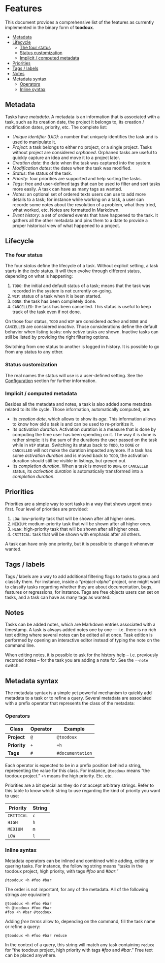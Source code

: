 # Features

This document provides a comprehensive list of the features as currently implemented in the binary form of **toodoux**.

<!-- vim-markdown-toc GFM -->

* [Metadata](#metadata)
* [Lifecycle](#lifecycle)
  * [The four status](#the-four-status)
  * [Status customization](#status-customization)
  * [Implicit / computed metadata](#implicit--computed-metadata)
* [Priorities](#priorities)
* [Tags / labels](#tags--labels)
* [Notes](#notes)
* [Metadata syntax](#metadata-syntax)
  * [Operators](#operators)
  * [Inline syntax](#inline-syntax)

<!-- vim-markdown-toc -->

## Metadata

Tasks have _metadata_. A metadata is an information that is associated with a task, such as its creation date,
the project it belongs to, its creation / modification dates, priority, etc. The complete list:

- _Unique identifier (UID)_: a number that uniquely identifies the task and is used to manipulate it.
- _Project_: a task belongs to either no project, or a single project. Tasks without project are considered _orphaned_.
  Orphaned tasks are useful to quickly capture an idea and move it to a project later.
- _Creation date_: the date when the task was captured into the system.
- _Modification dates_: the dates when the task was modified.
- _Status_: the status of the task.
- _Priority_: four priorities are supported and help sorting the tasks.
- _Tags_: free and user-defined tags that can be used to filter and sort tasks more easily. A task can have as many tags
  as wanted.
- _Notes_: an optional set of ordered texts users can use to add more details to a task; for instance while working on a
  task, a user can recorde some notes about the resolution of a problem, what they tried, what worked, etc. Notes are
  formatted in Markdown.
- _Event history_: a set of ordered events that have happened to the task. It gathers all the other metadata and pins
  them to a date to provide a proper historical view of what happened to a project.

## Lifecycle

### The four status

The four _status_ define the lifecycle of a task. Without explicit setting, a task starts in the _todo_ status. It will
then evolve through different status, depending on what is happening:

1. `TODO`: the initial and default status of a task; means that the task was recorded in the system is not currently
  on-going.
2. `WIP`: status of a task when it is been started.
3. `DONE`: the task has been completely done.
4. `CANCELLED`: the task has been cancelled. This status is useful to keep track of the task even if not done.

On those four status, `TODO` and `WIP` are considered _active_ and `DONE` and `CANCELLED` are considered _inactive_.
Those considerations define the default behavior when listing tasks: only _active_ tasks are shown. Inactive tasks can
still be listed by providing the right filtering options.

Switching from one status to another is logged in history. It is possible to go from any status to any other.

### Status customization

The real names the status will use is a user-defined setting. See the [Configuration](./config.md) section for
further information.

### Implicit / computed metadata

Besides all the metadata and notes, a task is also added some metadata related to its life cycle. Those information,
automatically computed, are:

- Its _creation date_, which allows to show its _age_. This information allows to know how old a task is and can be
  used to re-prioritize it.
- Its _activation duration_. Activation duration is a measure that is done by computing the time user has been spending on
  it. The way it is done is rather simple: it is the sum of the durations the user passed on the task while in `WIP`
  status. Switching its status back to `TODO`, to `DONE` or `CANCELLED` will not make the duration impacted anymore. If
  a task has some _activation duration_ and is moved back to `TODO`, the activation duration should still be visible in
  listings, but greyed out.
- Its _completion duration_. When a task is moved to `DONE` or `CANCELLED` status, its _activation duration_ is
  automatically transformed into a _completion duration_.

## Priorities

Priorities are a simple way to sort tasks in a way that shows urgent ones first. Four level of priorities are provided:

1. `LOW`: low-priority task that will be shown after all higher ones.
2. `MEDIUM`: medium-priority task that will be shown after all higher ones.
3. `HIGH`: high-priority task that will be shown after all higher ones.
4. `CRITICAL`: task that will be shown with emphasis after all others.

A task can have only one priority, but it is possible to change it whenever wanted.

## Tags / labels

Tags / labels are a way to add additional filtering flags to tasks to group and classify them. For instance, inside a
_“project-alpha”_ project, one might want to classify tasks regarding whether they are about documentation, bugs,
features or regressions, for instance. Tags are free objects users can set on tasks, and a task can have as many tags
as wanted.

## Notes

Tasks can be added notes, which are Markdown entries associated with a timestamp. A task is always added notes one by
one — i.e. there is no rich text editing where several notes can be edited all at once. Task edition is performed by
opening an interactive editor instead of typing the note on the command line.

When editing notes, it is possible to ask for the history help – i.e. previously recorded notes – for the task you are
adding a note for. See the `--note` switch.

## Metadata syntax

The metadata syntax is a simple yet powerful mechanism to quickly add metadata to a task or to refine a query. Several
metadata are associated with a prefix operator that represents the class of the metadata:

### Operators

| Class        | Operator | Example          |
| -----        | -------- | -------          |
| **Project**  | `@`      | `@toodoux`       |
| **Priority** | `+`      | `+h`             |
| **Tags**     | `#`      | `#documentation` |

Each operator is expected to be in a prefix position behind a string, representing the value for this class. For
instance, `@toodoux` means “the toodoux project.” `+h` means the high priority. Etc. etc.

Priorities are a bit special as they do not accept arbitrary strings. Refer to this table to know which string to use
regarding the kind of priority you want to use:

| Priority   | String |
| --------   | ------ |
| `CRITICAL` | `c`    |
| `HIGH`     | `h`    |
| `MEDIUM`   | `m`    |
| `LOW`      | `l`    |

### Inline syntax

Metadata operators can be inlined and combined while adding, editing or quering tasks. For instance, the following
string means “tasks in the toodoux project, high priority, with tags _#foo_ and _#bar_:”

```
@toodoux +h #foo #bar
```

The order is not important, for any of the metadata. All of the following strings are equivalent:

```
@toodoux +h #foo #bar
+h @toodoux #foo #bar
#foo +h #bar @toodoux
```

Adding _free terms_ allow to, depending on the command, fill the task name or refine a query:

```
@toodoux +h #foo #bar reduce
```

In the context of a query, this string will match any task containing `reduce` for “the toodoux project, high
priority with tags _#foo_ and _#bar_.” Free text can be placed anywhere.
